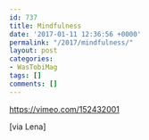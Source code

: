 ```yaml
---
id: 737
title: Mindfulness
date: '2017-01-11 12:36:56 +0000'
permalink: "/2017/mindfulness/"
layout: post
categories:
- WasTobiMag
tags: []
comments: []
---
```

<https://vimeo.com/152432001>

[via Lena]